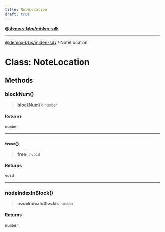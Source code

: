 ```yaml
---
title: NoteLocation
draft: true
---
```


[**@demox-labs/miden-sdk**](../index)

***

[@demox-labs/miden-sdk](../index) / NoteLocation

# Class: NoteLocation

## Methods

### blockNum()

> **blockNum**(): `number`

#### Returns

`number`

***

### free()

> **free**(): `void`

#### Returns

`void`

***

### nodeIndexInBlock()

> **nodeIndexInBlock**(): `number`

#### Returns

`number`
